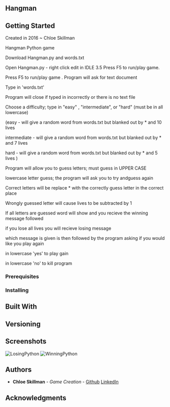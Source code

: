## Hangman


## Getting Started

Created in 2016 ~ Chloe Skillman 

Hangman Python game

Download Hangman.py and words.txt

Open Hangman.py - right click edit in IDLE 3.5
Press F5 to run/play game.

Press F5 to run/play game
.
Program will ask for text document

Type in 'words.txt'

Program will close if typed in incorrectly or there is no text file

Choose a difficulty; type in "easy" , "intermediate", or "hard" (must be in all lowercase)

(easy - will give a random word from words.txt but blanked out by * and 10 lives

intermediate - will give a random word from words.txt but blanked out by * and 7 lives

hard - will give a random word from words.txt but blanked out by * and 5 lives )

Program will allow you to guess letters; must guess in UPPER CASE

lowercase letter guess; the program will ask you to try andguess again

Correct letters will be replace * with the correctly guess letter in the correct place

Wrongly guessed letter will cause lives to be subtracted by 1

If all letters are guessed word will show and you recieve the winning message followed 

if you lose all lives you will recieve losing message

which message is given is then followed by the program asking if you would like you play again

in lowercase 'yes' to play gain

in lowercase 'no' to kill program



### Prerequisites


### Installing



## Built With



## Versioning

 

## Screenshots

![LosingPython](https://photos.google.com/u/2/search/_tra_/photo/AF1QipOLL9gu1TDaQKT8j7fJh40oV0UQAWSm93RH_EBk)
![WinningPython](https://photos.google.com/u/2/search/_tra_/photo/AF1QipMGS9DGuFWpTbJUaPHkOhS5rZD2KAwWM9a-qe3e)

## Authors

* **Chloe Skillman** - *Game Creation* - [Github](https://github.com/ChloeLS)
                                         [LinkedIn](https://www.linkedin.com/in/chloe-skillman-b80941183/)

## Acknowledgments



